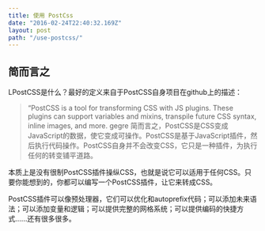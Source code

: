 ```yaml
---
title: 使用 PostCss
date: "2016-02-24T22:40:32.169Z"
layout: post
path: "/use-postcss/"
---
```


## 简而言之

LPostCSS是什么？最好的定义来自于PostCSS自身项目在github上的描述：

>“PostCSS is a tool for transforming CSS with JS plugins. These plugins can support variables and mixins, transpile future CSS syntax, inline images, and more.
gegre
简而言之，PostCSS是CSS变成JavaScript的数据，使它变成可操作。PostCSS是基于JavaScript插件，然后执行代码操作。PostCSS自身并不会改变CSS，它只是一种插件，为执行任何的转变铺平道路。

本质上是没有很制PostCSS插件操纵CSS，也就是说它可以适用于任何CSS。只要你能想到的，你都可以编写一个PostCSS插件，让它来转成CSS。

PostCSS插件可以像预处理器，它们可以优化和autoprefix代码；可以添加未来语法；可以添加变量和逻辑；可以提供完整的网格系统；可以提供编码的快捷方式......还有很多很多。
